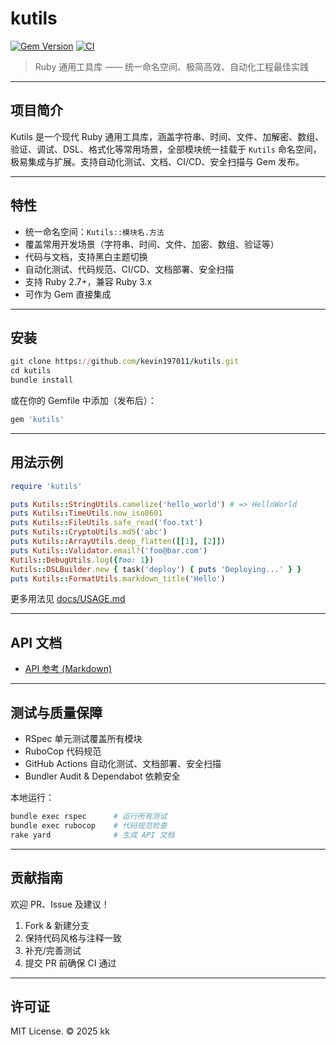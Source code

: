 # kutils

[![Gem Version](https://img.shields.io/gem/v/kutils)](https://rubygems.org/gems/kutils)
[![CI](https://github.com/kevin197011/kutils/actions/workflows/docs.yml/badge.svg)](https://github.com/kevin197011/kutils/actions/workflows/docs.yml)

> Ruby 通用工具库 —— 统一命名空间、极简高效、自动化工程最佳实践

---

## 项目简介

Kutils 是一个现代 Ruby 通用工具库，涵盖字符串、时间、文件、加解密、数组、验证、调试、DSL、格式化等常用场景，全部模块统一挂载于 `Kutils` 命名空间，极易集成与扩展。支持自动化测试、文档、CI/CD、安全扫描与 Gem 发布。

---

## 特性

- 统一命名空间：`Kutils::模块名.方法`
- 覆盖常用开发场景（字符串、时间、文件、加密、数组、验证等）
- 代码与文档，支持黑白主题切换
- 自动化测试、代码规范、CI/CD、文档部署、安全扫描
- 支持 Ruby 2.7+，兼容 Ruby 3.x
- 可作为 Gem 直接集成

---

## 安装

```ruby
git clone https://github.com/kevin197011/kutils.git
cd kutils
bundle install
```

或在你的 Gemfile 中添加（发布后）：

```ruby
gem 'kutils'
```

---

## 用法示例

```ruby
require 'kutils'

puts Kutils::StringUtils.camelize('hello_world') # => HelloWorld
puts Kutils::TimeUtils.now_iso8601
puts Kutils::FileUtils.safe_read('foo.txt')
puts Kutils::CryptoUtils.md5('abc')
puts Kutils::ArrayUtils.deep_flatten([[1], [2]])
puts Kutils::Validator.email?('foo@bar.com')
Kutils::DebugUtils.log({foo: 1})
Kutils::DSLBuilder.new { task('deploy') { puts 'Deploying...' } }
puts Kutils::FormatUtils.markdown_title('Hello')
```

更多用法见 [docs/USAGE.md](docs/USAGE.md)

---

## API 文档

- [API 参考 (Markdown)](docs/API.md)

---

## 测试与质量保障

- RSpec 单元测试覆盖所有模块
- RuboCop 代码规范
- GitHub Actions 自动化测试、文档部署、安全扫描
- Bundler Audit & Dependabot 依赖安全

本地运行：

```sh
bundle exec rspec      # 运行所有测试
bundle exec rubocop    # 代码规范检查
rake yard              # 生成 API 文档
```

---

## 贡献指南

欢迎 PR、Issue 及建议！

1. Fork & 新建分支
2. 保持代码风格与注释一致
3. 补充/完善测试
4. 提交 PR 前确保 CI 通过

---

## 许可证

MIT License. © 2025 kk
